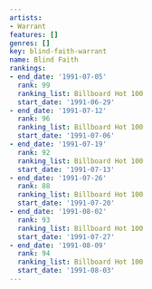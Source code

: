 ```yaml
---
artists:
- Warrant
features: []
genres: []
key: blind-faith-warrant
name: Blind Faith
rankings:
- end_date: '1991-07-05'
  rank: 99
  ranking_list: Billboard Hot 100
  start_date: '1991-06-29'
- end_date: '1991-07-12'
  rank: 96
  ranking_list: Billboard Hot 100
  start_date: '1991-07-06'
- end_date: '1991-07-19'
  rank: 92
  ranking_list: Billboard Hot 100
  start_date: '1991-07-13'
- end_date: '1991-07-26'
  rank: 88
  ranking_list: Billboard Hot 100
  start_date: '1991-07-20'
- end_date: '1991-08-02'
  rank: 93
  ranking_list: Billboard Hot 100
  start_date: '1991-07-27'
- end_date: '1991-08-09'
  rank: 94
  ranking_list: Billboard Hot 100
  start_date: '1991-08-03'
---
```


